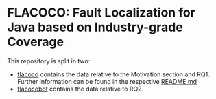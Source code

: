 # FLACOCO: Fault Localization for Java based on Industry-grade Coverage

This repository is split in two:
- [flacoco](flacoco) contains the data relative to the Motivation section and RQ1. Further information can be found in the respective [README.md](flacoco/README.md)
- [flacocobot](flacocobot) contains the data relative to RQ2.
